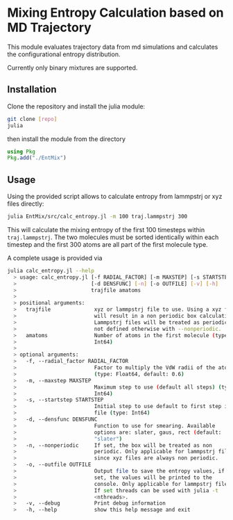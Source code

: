 # Mixing Entropy Calculation based on MD Trajectory

This module evaluates trajectory data from md simulations and calculates the configurational entropy distribution.

Currently only binary mixtures are supported.

## Installation
Clone the repository and install the julia module:
```bash
git clone [repo]
julia
```
then install the module from the directory
```julia
using Pkg
Pkg.add("./EntMix")
```

## Usage
Using the provided script allows to calculate entropy from lammpstrj or xyz files directly:
```bash
julia EntMix/src/calc_entropy.jl -m 100 traj.lammpstrj 300
```
This will calculate the mixing entropy of the first 100 timesteps within `traj.lammpstrj`. 
The two molecules must be sorted identically within each timestep and the first 300 atoms are all part of the first molecule type.

A complete usage is provided via
```bash
julia calc_entropy.jl --help
  > usage: calc_entropy.jl [-f RADIAL_FACTOR] [-m MAXSTEP] [-s STARTSTEP]
  >                        [-d DENSFUNC] [-n] [-o OUTFILE] [-v] [-h]
  >                        trajfile amatoms
  > 
  > positional arguments:
  >   trajfile              xyz or lammpstrj file to use. Using a xyz file
  >                         will result in a non periodic box calculation.
  >                         Lammpstrj files will be treated as periodic if
  >                         not defined otherwise with --nonperiodic.
  >   amatoms               Number of atoms in the first molecule (type:
  >                         Int64)
  > 
  > optional arguments:
  >   -f, --radial_factor RADIAL_FACTOR
  >                         Factor to multiply the VdW radii of the atoms
  >                         (type: Float64, default: 0.6)
  >   -m, --maxstep MAXSTEP
  >                         Maximum step to use (default all steps) (type:
  >                         Int64)
  >   -s, --startstep STARTSTEP
  >                         Initial step to use default to first step in
  >                         file (type: Int64)
  >   -d, --densfunc DENSFUNC
  >                         Function to use for smearing. Available
  >                         options are: slater, gaus, rect (default:
  >                         "slater")
  >   -n, --nonperiodic     If set, the box will be treated as non
  >                         periodic. Only applicable for lammpstrj files
  >                         since xyz files are always non periodic.
  >   -o, --outfile OUTFILE
  >                         Output file to save the entropy values, if not
  >                         set, the values will be printed to the
  >                         console. Only applicable for lammpstrj files.
  >                         If set threads can be used with julia -t
  >                         <nthreads>.
  >   -v, --debug           Print debug information
  >   -h, --help            show this help message and exit 
```
